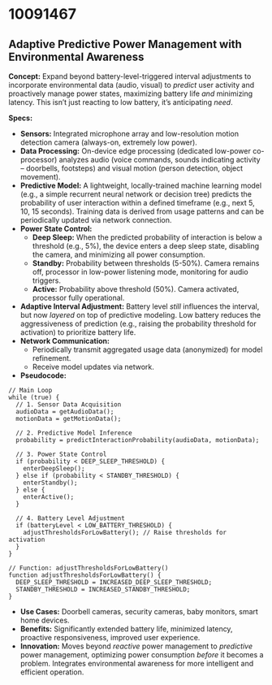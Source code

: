 # 10091467

## Adaptive Predictive Power Management with Environmental Awareness

**Concept:** Expand beyond battery-level-triggered interval adjustments to incorporate environmental data (audio, visual) to *predict* user activity and proactively manage power states, maximizing battery life *and* minimizing latency. This isn’t just reacting to low battery, it’s anticipating *need*.

**Specs:**

*   **Sensors:** Integrated microphone array and low-resolution motion detection camera (always-on, extremely low power).
*   **Data Processing:** On-device edge processing (dedicated low-power co-processor) analyzes audio (voice commands, sounds indicating activity – doorbells, footsteps) and visual motion (person detection, object movement).
*   **Predictive Model:** A lightweight, locally-trained machine learning model (e.g., a simple recurrent neural network or decision tree) predicts the probability of user interaction within a defined timeframe (e.g., next 5, 10, 15 seconds). Training data is derived from usage patterns and can be periodically updated via network connection.
*   **Power State Control:**
    *   **Deep Sleep:** When the predicted probability of interaction is below a threshold (e.g., 5%), the device enters a deep sleep state, disabling the camera, and minimizing all power consumption.
    *   **Standby:** Probability between thresholds (5-50%). Camera remains off, processor in low-power listening mode, monitoring for audio triggers.
    *   **Active:** Probability above threshold (50%). Camera activated, processor fully operational.
*   **Adaptive Interval Adjustment:** Battery level *still* influences the interval, but now *layered* on top of predictive modeling. Low battery reduces the aggressiveness of prediction (e.g., raising the probability threshold for activation) to prioritize battery life.
*   **Network Communication:**
    *   Periodically transmit aggregated usage data (anonymized) for model refinement.
    *   Receive model updates via network.
*   **Pseudocode:**

```
// Main Loop
while (true) {
  // 1. Sensor Data Acquisition
  audioData = getAudioData();
  motionData = getMotionData();

  // 2. Predictive Model Inference
  probability = predictInteractionProbability(audioData, motionData);

  // 3. Power State Control
  if (probability < DEEP_SLEEP_THRESHOLD) {
    enterDeepSleep();
  } else if (probability < STANDBY_THRESHOLD) {
    enterStandby();
  } else {
    enterActive();
  }

  // 4. Battery Level Adjustment
  if (batteryLevel < LOW_BATTERY_THRESHOLD) {
    adjustThresholdsForLowBattery(); // Raise thresholds for activation
  }
}

// Function: adjustThresholdsForLowBattery()
function adjustThresholdsForLowBattery() {
  DEEP_SLEEP_THRESHOLD = INCREASED_DEEP_SLEEP_THRESHOLD;
  STANDBY_THRESHOLD = INCREASED_STANDBY_THRESHOLD;
}
```

*   **Use Cases:** Doorbell cameras, security cameras, baby monitors, smart home devices.
*   **Benefits:** Significantly extended battery life, minimized latency, proactive responsiveness, improved user experience.
*   **Innovation:** Moves beyond *reactive* power management to *predictive* power management, optimizing power consumption *before* it becomes a problem. Integrates environmental awareness for more intelligent and efficient operation.